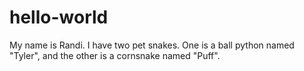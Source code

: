 # hello-world

My name is Randi. I have two pet snakes. One is a ball python named "Tyler", and the other is a cornsnake named "Puff".
